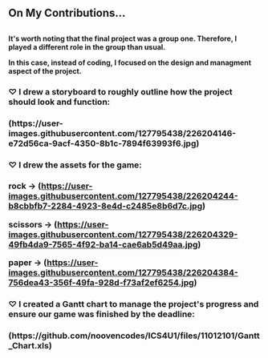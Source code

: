 <h2> On My Contributions... <h2>
<h4> It's worth noting that the final project was a group one. Therefore, I played a different role in the group than usual. 

  In this case, instead of coding, I focused on the design and managment aspect of the project. <h4>
 
<h3> ♡ I drew a storyboard to roughly outline how the project should look and function: <h3>
(https://user-images.githubusercontent.com/127795438/226204146-e72d56ca-9acf-4350-8b1c-7894f63993f6.jpg)
 
  
<h3> ♡ I drew the assets for the game: <h3>

  rock -> (https://user-images.githubusercontent.com/127795438/226204244-b8cbbfb7-2284-4923-8e4d-c2485e8b6d7c.jpg) 

  scissors -> (https://user-images.githubusercontent.com/127795438/226204329-49fb4da9-7565-4f92-ba14-cae6ab5d49aa.jpg)

  paper -> (https://user-images.githubusercontent.com/127795438/226204384-756dea43-356f-49fa-928d-f73af2ef6254.jpg)

<h3> ♡ I created a Gantt chart to manage the project's progress and ensure our game was finished by the deadline: <h3>
(https://github.com/noovencodes/ICS4U1/files/11012101/Gantt_Chart.xls)
